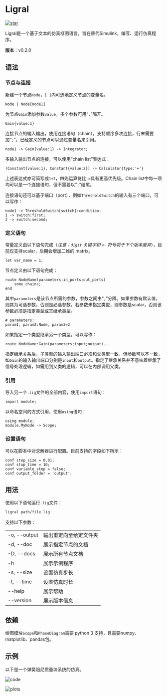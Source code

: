 # Ligral

<a href='https://gitee.com/junruoyu-zheng/ligral/stargazers'><img src='https://gitee.com/junruoyu-zheng/ligral/badge/star.svg?theme=gray' alt='star'></img></a>

Ligral是一个基于文本的仿真框图语言，旨在替代Simulink，编写、运行仿真程序。

**版本**：v0.2.0

## 语法

### 节点与连接

新建一个节点`Node`，`[ ]`内可选地定义节点的变量名。

~~~ lig
Node | Node[node1]
~~~

为节点`Gain`添加参数`value`，多个参数可用“`,`”隔开。

~~~ lig
Gain{value:1}
~~~

连接节点的输入输出，使用连接语句（chain）。支持顺序多次连接，行末需要加“`;`”。已经定义的节点可以通过变量名来引用。

~~~ lig
node1 -> Gain{value:1} -> Integrator;
~~~

多输入输出节点的连接，可以使用“chain list”表达式：

~~~ lig
(Constant{value:1}, Constant{value:2}) -> Calculator{type:'+'}
~~~

上述表达式亦可简写成`1+2`，四则运算符比`->`具有更高优先级。Chain list中每一项均可以是一个连接语句，但不需要以“`;`”结尾。

连接语句还可以基于端口（port），例如`ThresholdSwitch`的输入有三个端口，可以写作：

~~~ lig
node1 -> ThresholdSwitch[switch]:condition;
1 -> switch:first; 
2 -> switch:second;
~~~

### 定义语句

常量定义由以下语句完成（*注意：`digit` 关键字和 `<-` 符号将于下个版本废弃*），目前仅支持scalar，后期会增加二维的 matrix。

~~~ lig
let var_name = 1;
~~~

节点定义由以下语句完成：

~~~ lig
route NodeName(parameters;in_ports;out_ports)
    some_chains;
end
~~~

其中`parameters`是该节点所需的参数，参数之间由“`,`”分隔。如果参数有默认值，则其为可选参数，否则是必选参数。若参数未指定类型，则参数是scalar，否则该参数必须是指定类型或其继承类型。

~~~ lig
# parameters:
param1, param2:Node, param3=2
~~~

如果指定一个类型继承另一个类型，可以写作：

~~~ lig
route NodeName:Gain(parameters;input;output)...
~~~

指定继承关系后，子类型的输入输出端口必须和父类型一致，但参数可以不一致，如`Gain`的输入输出端口分别是`input`和`output`。指定了继承关系并不意味着继承了信号处理逻辑，如需用到父类的逻辑，可以在内部调用父类。

### 引用

导入另一个`.lig`文件的全部内容，使用`import`语句：

~~~ lig
import module;
~~~

以命名空间的方式引用，使用`using`语句：

~~~ lig
using module;
module.MyNode -> Scope;
~~~

### 设置语句

可以在脚本中对求解器进行配置。目前支持的字段如下所示：

~~~ lig
conf step_size = 0.01;
conf stop_time = 10;
conf variable_step = false;
conf output_folder = 'output';
~~~

## 用法

使用以下语句运行`.lig`文件：

~~~ sh
ligral path/file.lig
~~~

支持以下参数：

|||
|--|--|
|  -o, --output  | 输出重定向至给定文件夹 |
|  -d, --doc     | 展示指定节点的文档 |
|  -D, --docs    | 展示所有节点文档 |
|  -h            | 展示示例程序 |
|  -s, --size    | 设置仿真步长 |
|  -t, --time    | 设置仿真时长 |
|  --help        | 展示帮助 |
|  --version     | 展示版本信息 |

## 依赖

绘图模块`Scope`和`PhaseDiagram`需要 python 3 支持，且需要numpy、matplotlib、pandas包。

## 示例

以下是一个弹簧阻尼质量块系统的仿真。

![code](https://pic4.zhimg.com/80/v2-a452963e3aa710b0aac72775deedc4ef_720w.jpg?source=c8b7c179)

![plots](https://pic4.zhimg.com/80/v2-b648e7e15562f2ccdc6fe87c21cbc873_720w.jpg?source=c8b7c179)
